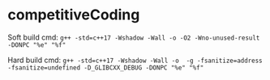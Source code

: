 # competitiveCoding

Soft build cmd: `g++ -std=c++17 -Wshadow -Wall -o -O2 -Wno-unused-result -DONPC "%e" "%f"` 

Hard build cmd: `g++ -std=c++17 -Wshadow -Wall -o  -g -fsanitize=address -fsanitize=undefined -D_GLIBCXX_DEBUG -DONPC "%e" "%f"`
